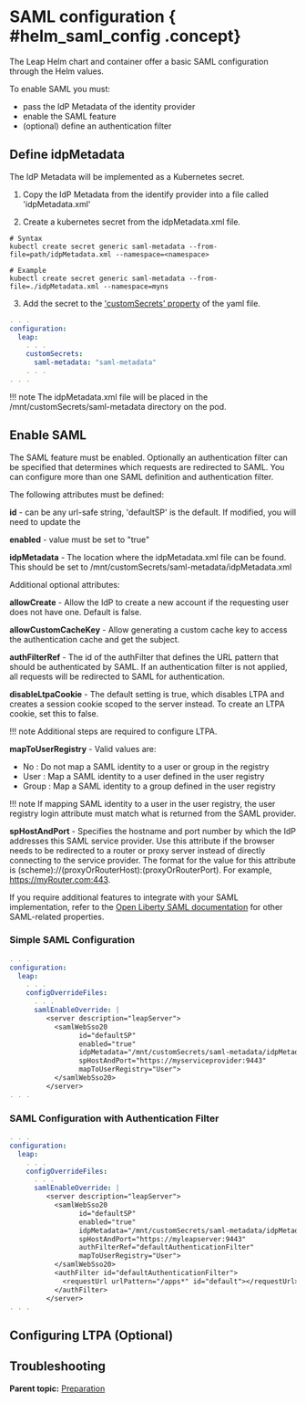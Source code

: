 # SAML configuration { #helm_saml_config .concept}

The Leap Helm chart and container offer a basic SAML configuration through the Helm values. 

To enable SAML you must:
- pass the IdP Metadata of the identity provider
- enable the SAML feature
- (optional) define an authentication filter

## Define idpMetadata

The IdP Metadata will be implemented as a Kubernetes secret. 

1. Copy the IdP Metadata from the identify provider into a file called 'idpMetadata.xml'

2. Create a kubernetes secret from the idpMetadata.xml file.

```text
# Syntax
kubectl create secret generic saml-metadata --from-file=path/idpMetadata.xml --namespace=<namespace>

# Example
kubectl create secret generic saml-metadata --from-file=./idpMetadata.xml --namespace=myns
```

3. Add the secret to the ['customSecrets' property](https://opensource.hcltechsw.com/leap-doc/9.3.7/helm_admin_customsecret.html#as_key_file) of the yaml file.

```yaml
. . .
configuration:
  leap:
    . . .
    customSecrets:
      saml-metadata: "saml-metadata"
    . . .
. . .
```

!!! note
    The idpMetadata.xml file will be placed in the /mnt/customSecrets/saml-metadata directory on the pod.

## Enable SAML

The SAML feature must be enabled. Optionally an authentication filter can be specified that determines which requests are redirected to SAML.  You can configure more than one SAML definition and authentication filter.

The following attributes must be defined:

**id** - can be any url-safe string, 'defaultSP' is the default.  If modified, you will need to update the 

**enabled** - value must be set to "true"

**idpMetadata** - The location where the idpMetadata.xml file can be found. This should be set to /mnt/customSecrets/saml-metadata/idpMetadata.xml


Additional optional attributes:

**allowCreate** - Allow the IdP to create a new account if the requesting user does not have one. Default is false.

**allowCustomCacheKey** - Allow generating a custom cache key to access the authentication cache and get the subject.

**authFilterRef** - The id of the authFilter that defines the URL pattern that should be authenticated by SAML. If an authentication filter is not applied, all requests will be redirected to SAML for authentication.

**disableLtpaCookie** - The default setting is true, which disables LTPA and creates a session cookie scoped to the server instead. To create an LTPA cookie, set this to false. 

!!! note
    Additional steps are required to configure LTPA.

**mapToUserRegistry** - Valid values are:
- No : Do not map a SAML identity to a user or group in the registry
- User : Map a SAML identity to a user defined in the user registry
- Group : Map a SAML identity to a group defined in the user registry

!!! note
    If mapping SAML identity to a user in the user registry, the user registry login attribute must match what is returned from the SAML provider.

**spHostAndPort** - Specifies the hostname and port number by which the IdP addresses this SAML service provider. Use this attribute if the browser needs to be redirected to a router or proxy server instead of directly connecting to the service provider. The format for the value for this attribute is (scheme)://(proxyOrRouterHost):(proxyOrRouterPort). For example, https://myRouter.com:443.

If you require additional features to integrate with your SAML implementation, refer to the [Open Liberty SAML documentation](https://openliberty.io/docs/latest/reference/config/samlWebSso20.html) for other SAML-related properties.

### Simple SAML Configuration

```yaml
. . .
configuration:
  leap:
    . . .
    configOverrideFiles:
      . . .
      samlEnableOverride: |
         <server description="leapServer">
           <samlWebSso20
                 id="defaultSP"
                 enabled="true"
                 idpMetadata="/mnt/customSecrets/saml-metadata/idpMetadata.xml"
                 spHostAndPort="https://myserviceprovider:9443"
                 mapToUserRegistry="User">
           </samlWebSso20>
         </server>
. . .
```

### SAML Configuration with Authentication Filter

```yaml
. . .
configuration:
  leap:
    . . .
    configOverrideFiles:
      . . .
      samlEnableOverride: |
         <server description="leapServer">
           <samlWebSso20
                 id="defaultSP"
                 enabled="true"
                 idpMetadata="/mnt/customSecrets/saml-metadata/idpMetadata.xml"
                 spHostAndPort="https://myleapserver:9443"
                 authFilterRef="defaultAuthenticationFilter"
                 mapToUserRegistry="User">
           </samlWebSso20>
           <authFilter id="defaultAuthenticationFilter">
             <requestUrl urlPattern="/apps*" id="default"></requestUrl>
           </authFilter>
         </server>
. . .
```

## Configuring LTPA (Optional)

## Troubleshooting 

**Parent topic:** [Preparation](helm_open_liberty_custom.md)

